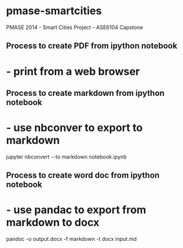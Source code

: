 # pmase-smartcities
PMASE 2014 - Smart Cities Project - ASE6104 Capstone

## Process to create PDF from ipython notebook ##
# - print from a web browser

## Process to create markdown from ipython notebook ##
# - use nbconver to export to markdown
jupyter nbconvert --to markdown notebook.ipynb

## Process to create word doc from ipython notebook ##
# - use pandac to export from markdown to docx
pandoc -o output.docx -f markdown -t docx input.md
